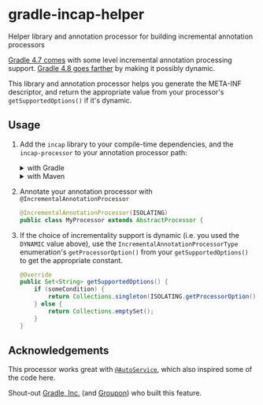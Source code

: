# gradle-incap-helper

Helper library and annotation processor for building incremental annotation processors

[Gradle 4.7 comes](https://docs.gradle.org/4.7/release-notes.html) with some level incremental annotation processing support.
[Gradle 4.8 goes farther](https://docs.gradle.org/4.8-rc-2/release-notes.html#improved-incremental-annotation-processing) by making it possibly dynamic.

This library and annotation processor helps you generate the META-INF descriptor,
and return the appropriate value from your processor's `getSupportedOptions()` if it's dynamic.

## Usage

1. Add the `incap` library to your compile-time dependencies, and the `incap-processor` to your annotation processor path:

   <details>
     <summary>with Gradle</summary>

   ```gradle
   dependencies {
       compileOnly("net.ltgt.gradle.incap:incap:${incap.version}")
       annotationProcessor("net.ltgt.gradle.incap:incap-processor:${incap.version}")
   }
   ```

   </details>

   <details>
     <summary>with Maven</summary>

   ```xml
   <dependencies>
       <dependency>
           <groupId>net.ltgt.gradle.incap</groupId>
           <artifactId>incap</artifactId>
           <version>${incap.version}</version>
           <scope>provided</scope>
           <optional>true</optional>
       </dependency>
   </dependencies>
   <build>
       <plugins>
           <plugin>
               <groupId>org.apache.maven.plugins</groupId>
               <artifactId>maven-compiler-plugin</artifactId>
               <configuration>
                   <annotationProcessorPaths>
                       <path>
                           <groupId>net.ltgt.gradle.incap</groupId>
                           <artifactId>incap-processor</artifactId>
                           <version>${incap.version}</version>
                       </path>
                   </annotationProcessorPaths>
               </configuration>
           </plugin>
       </plugins>
   </build>
   ```

   </details>

2. Annotate your annotation processor with `@IncrementalAnnotationProcessor`

   ```java
   @IncrementalAnnotationProcessor(ISOLATING)
   public class MyProcessor extends AbstractProcessor {
   ```

3. If the choice of incrementality support is dynamic (i.e. you used the `DYNAMIC` value above), use the `IncrementalAnnotationProcessorType` enumeration's `getProcessorOption()` from your `getSupportedOptions()` to get the appropriate constant.

   ```java
   @Override
   public Set<String> getSupportedOptions() {
       if (someCondition) {
           return Collections.singleton(ISOLATING.getProcessorOption());
       } else {
           return Collections.emptySet();
       }
   }
   ```

## Acknowledgements

This processor works great with [`@AutoService`](https://github.com/google/auto/tree/master/service),
which also inspired some of the code here.

Shout-out [Gradle, Inc.](https://gradle.com/) (and [Groupon](https://engineering.groupon.com/)) who built this feature.
